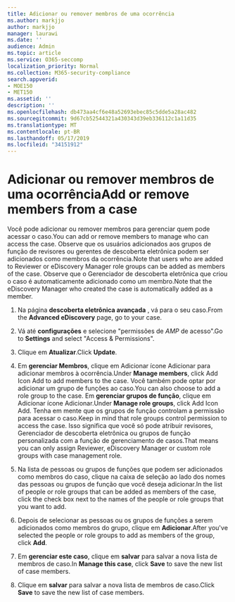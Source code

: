 ```yaml
---
title: Adicionar ou remover membros de uma ocorrência
ms.author: markjjo
author: markjjo
manager: laurawi
ms.date: ''
audience: Admin
ms.topic: article
ms.service: O365-seccomp
localization_priority: Normal
ms.collection: M365-security-compliance
search.appverid:
- MOE150
- MET150
ms.assetid: ''
description: ''
ms.openlocfilehash: db473aa4cf6e48a52693ebec85c5dde5a28ac482
ms.sourcegitcommit: 9d67cb52544321a430343d39eb336112c1a11d35
ms.translationtype: MT
ms.contentlocale: pt-BR
ms.lasthandoff: 05/17/2019
ms.locfileid: "34151912"
---
```

# <a name="add-or-remove-members-from-a-case"></a><span data-ttu-id="ea133-102">Adicionar ou remover membros de uma ocorrência</span><span class="sxs-lookup"><span data-stu-id="ea133-102">Add or remove members from a case</span></span>

<span data-ttu-id="ea133-103">Você pode adicionar ou remover membros para gerenciar quem pode acessar o caso.</span><span class="sxs-lookup"><span data-stu-id="ea133-103">You can add or remove members to manage who can access the case.</span></span> <span data-ttu-id="ea133-104">Observe que os usuários adicionados aos grupos de função de revisores ou gerentes de descoberta eletrônica podem ser adicionados como membros da ocorrência.</span><span class="sxs-lookup"><span data-stu-id="ea133-104">Note that users who are added to Reviewer or eDiscovery Manager role groups can be added as members of the case.</span></span> <span data-ttu-id="ea133-105">Observe que o Gerenciador de descoberta eletrônica que criou o caso é automaticamente adicionado como um membro.</span><span class="sxs-lookup"><span data-stu-id="ea133-105">Note that the eDiscovery Manager who created the case is automatically added as a member.</span></span>

1. <span data-ttu-id="ea133-106">Na página **descoberta eletrônica avançada** , vá para o seu caso.</span><span class="sxs-lookup"><span data-stu-id="ea133-106">From the **Advanced eDiscovery** page, go to your case.</span></span>

2. <span data-ttu-id="ea133-107">Vá até **configurações** e selecione "permissões de _AMP_ de acesso".</span><span class="sxs-lookup"><span data-stu-id="ea133-107">Go to **Settings** and select "Access & Permissions".</span></span>
 
3. <span data-ttu-id="ea133-108">Clique em **Atualizar**.</span><span class="sxs-lookup"><span data-stu-id="ea133-108">Click **Update**.</span></span>
 
4. <span data-ttu-id="ea133-109">Em **gerenciar Membros**, clique em Adicionar ícone Adicionar para adicionar membros à ocorrência.</span><span class="sxs-lookup"><span data-stu-id="ea133-109">Under **Manage members**, click Add Icon Add to add members to the case.</span></span> <span data-ttu-id="ea133-110">Você também pode optar por adicionar um grupo de funções ao caso.</span><span class="sxs-lookup"><span data-stu-id="ea133-110">You can also choose to add a role group to the case.</span></span> <span data-ttu-id="ea133-111">Em **gerenciar grupos de função**, clique em Adicionar ícone Adicionar.</span><span class="sxs-lookup"><span data-stu-id="ea133-111">Under **Manage role groups**, click Add Icon Add.</span></span> 
    <span data-ttu-id="ea133-112">Tenha em mente que os grupos de função controlam a permissão para acessar o caso.</span><span class="sxs-lookup"><span data-stu-id="ea133-112">Keep in mind that role groups control permission to access the case.</span></span> <span data-ttu-id="ea133-113">Isso significa que você só pode atribuir revisores, Gerenciador de descoberta eletrônica ou grupos de função personalizada com a função de gerenciamento de casos.</span><span class="sxs-lookup"><span data-stu-id="ea133-113">That means you can only assign Reviewer, eDiscovery Manager or custom role groups with case management role.</span></span>
 
5. <span data-ttu-id="ea133-114">Na lista de pessoas ou grupos de funções que podem ser adicionados como membros do caso, clique na caixa de seleção ao lado dos nomes das pessoas ou grupos de função que você deseja adicionar.</span><span class="sxs-lookup"><span data-stu-id="ea133-114">In the list of people or role groups that can be added as members of the case, click the check box next to the names of the people or role groups that you want to add.</span></span>

6. <span data-ttu-id="ea133-115">Depois de selecionar as pessoas ou os grupos de funções a serem adicionados como membros do grupo, clique em **Adicionar**.</span><span class="sxs-lookup"><span data-stu-id="ea133-115">After you've selected the people or role groups to add as members of the group, click **Add**.</span></span>

7. <span data-ttu-id="ea133-116">Em **gerenciar este caso**, clique em **salvar** para salvar a nova lista de membros de caso.</span><span class="sxs-lookup"><span data-stu-id="ea133-116">In **Manage this case**, click **Save** to save the new list of case members.</span></span>

8. <span data-ttu-id="ea133-117">Clique em **salvar** para salvar a nova lista de membros de caso.</span><span class="sxs-lookup"><span data-stu-id="ea133-117">Click **Save** to save the new list of case members.</span></span>
